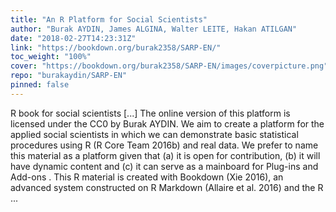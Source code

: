 ```yaml
---
title: "An R Platform for Social Scientists"
author: "Burak AYDIN, James ALGINA, Walter LEITE, Hakan ATILGAN"
date: "2018-02-27T14:23:31Z"
link: "https://bookdown.org/burak2358/SARP-EN/"
toc_weight: "100%"
cover: "https://bookdown.org/burak2358/SARP-EN/images/coverpicture.png"
repo: "burakaydin/SARP-EN"
pinned: false
---
```


R book for social scientists [...] The online version of this platform is licensed under the CC0 by Burak AYDIN. We aim to create a platform for the applied social scientists in which we can demonstrate basic statistical procedures using R (R Core Team 2016b) and real data. We prefer to name this material as a platform given that (a) it is open for contribution, (b) it will have dynamic content and (c) it can serve as a mainboard for Plug-ins and Add-ons . This R material is created with Bookdown (Xie 2016), an advanced system constructed on R Markdown (Allaire et al. 2016) and the R ...
